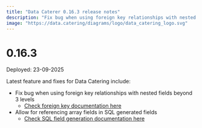 ```yaml
---
title: "Data Caterer 0.16.3 release notes"
description: "Fix bug when using foreign key relationships with nested fields beyond 3 levels and allow for referencing array fields in SQL generated fields."
image: "https://data.catering/diagrams/logo/data_catering_logo.svg"
---
```


# 0.16.3

Deployed: 23-09-2025

Latest feature and fixes for Data Catering include:

- Fix bug when using foreign key relationships with nested fields beyond 3 levels
  - [Check foreign key documentation here](../../docs/generator/foreign-key.md)
- Allow for referencing array fields in SQL generated fields
  - [Check SQL field generation documentation here](../../docs/generator/data-generator.md#sql)
